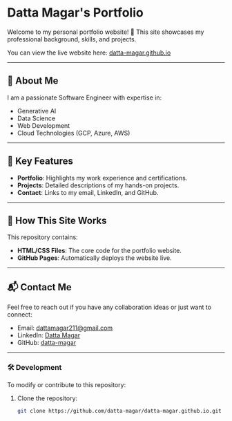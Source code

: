 # Datta Magar's Portfolio

Welcome to my personal portfolio website! 🌟 This site showcases my professional background, skills, and projects.

You can view the live website here: [datta-magar.github.io](https://datta-magar.github.io/)

---

## 🚀 About Me
I am a passionate Software Engineer with expertise in:
- Generative AI
- Data Science
- Web Development
- Cloud Technologies (GCP, Azure, AWS)

---

## 🔨 Key Features
- **Portfolio**: Highlights my work experience and certifications.
- **Projects**: Detailed descriptions of my hands-on projects.
- **Contact**: Links to my email, LinkedIn, and GitHub.

---

## 📄 How This Site Works
This repository contains:
- **HTML/CSS Files**: The core code for the portfolio website.
- **GitHub Pages**: Automatically deploys the website live.

---

## 📬 Contact Me
Feel free to reach out if you have any collaboration ideas or just want to connect:
- Email: [dattamagar211@gmail.com](mailto:dattamagar211@gmail.com)
- LinkedIn: [Datta Magar](https://www.linkedin.com/in/datta-magar-010395216/)
- GitHub: [datta-magar](https://github.com/datta-magar)

---

### 🛠️ Development
To modify or contribute to this repository:
1. Clone the repository:
   ```bash
   git clone https://github.com/datta-magar/datta-magar.github.io.git
